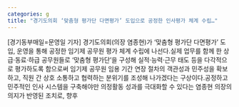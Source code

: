 ```yaml
---
categories: g
title: "경기도의회 ‘맞춤형 평가단 다면평가’ 도입으로 공정한 인사평가 체계 수립…"
---
```

[경기동부매일=문영일 기자] 경기도의회(의장 염종현)가 ‘맞춤형 평가단 다면평가’ 도입, 운영을 통해 공정한 임기제 공무원 평가 체계 수립에 나선다.실제 업무를 함께 한 상급·동료·하급 공무원들로 ‘맞춤형 평가단’을 구성해 실적·능력·근무 태도 등을 다각적으로 평가하도록 함으로써 임기제 공무원 임용 기간 연장 절차의 객관성과 민주성을 확보하고, 직원 간 상호 소통하고 협력하는 분위기를 조성해 나가겠다는 구상이다.공정하고 민주적인 인사 시스템을 구축해야만 의정활동 성과를 극대화할 수 있다는 염종현 의장의 의지가 반영된 조치로, 향후